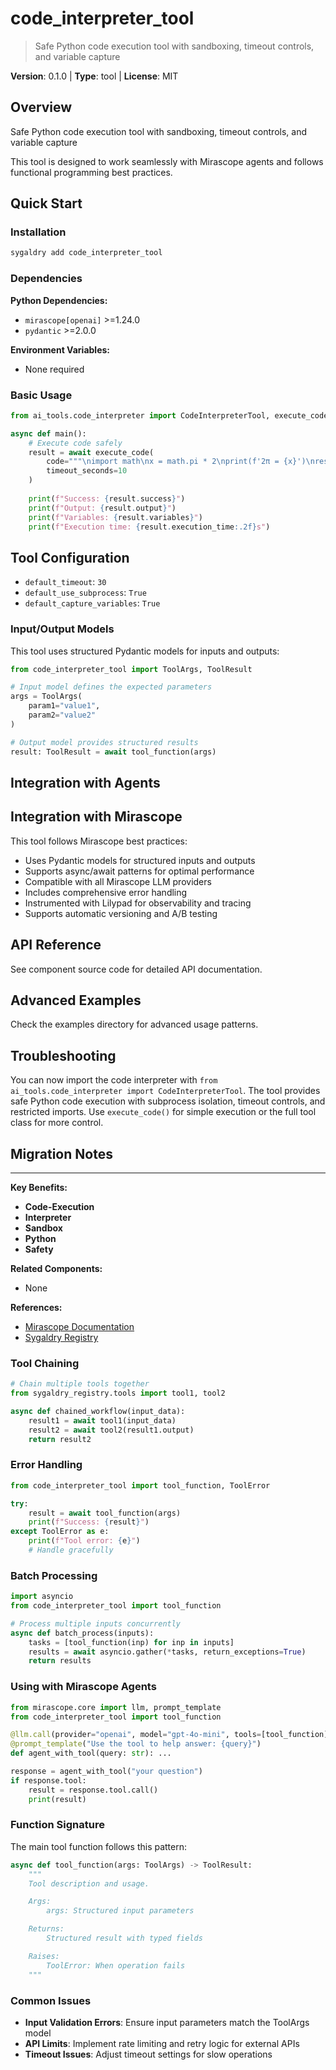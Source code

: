 # code_interpreter_tool
> Safe Python code execution tool with sandboxing, timeout controls, and variable capture

**Version**: 0.1.0 | **Type**: tool | **License**: MIT

## Overview

Safe Python code execution tool with sandboxing, timeout controls, and variable capture

This tool is designed to work seamlessly with Mirascope agents and follows functional programming best practices.

## Quick Start

### Installation

```bash
sygaldry add code_interpreter_tool
```

### Dependencies

**Python Dependencies:**

- `mirascope[openai]` >=1.24.0
- `pydantic` >=2.0.0

**Environment Variables:**

- None required

### Basic Usage

```python
from ai_tools.code_interpreter import CodeInterpreterTool, execute_code

async def main():
    # Execute code safely
    result = await execute_code(
        code="""\nimport math\nx = math.pi * 2\nprint(f'2π = {x}')\nresult = [i**2 for i in range(5)]\n""",
        timeout_seconds=10
    )
    
    print(f"Success: {result.success}")
    print(f"Output: {result.output}")
    print(f"Variables: {result.variables}")
    print(f"Execution time: {result.execution_time:.2f}s")
```

## Tool Configuration

- `default_timeout`: `30`
- `default_use_subprocess`: `True`
- `default_capture_variables`: `True`

### Input/Output Models

This tool uses structured Pydantic models for inputs and outputs:

```python
from code_interpreter_tool import ToolArgs, ToolResult

# Input model defines the expected parameters
args = ToolArgs(
    param1="value1",
    param2="value2"
)

# Output model provides structured results
result: ToolResult = await tool_function(args)
```

## Integration with Agents

## Integration with Mirascope

This tool follows Mirascope best practices:

- Uses Pydantic models for structured inputs and outputs
- Supports async/await patterns for optimal performance
- Compatible with all Mirascope LLM providers
- Includes comprehensive error handling
- Instrumented with Lilypad for observability and tracing
- Supports automatic versioning and A/B testing

## API Reference

See component source code for detailed API documentation.

## Advanced Examples

Check the examples directory for advanced usage patterns.

## Troubleshooting

You can now import the code interpreter with `from ai_tools.code_interpreter import CodeInterpreterTool`. The tool provides safe Python code execution with subprocess isolation, timeout controls, and restricted imports. Use `execute_code()` for simple execution or the full tool class for more control.

## Migration Notes

---

**Key Benefits:**

- **Code-Execution**
- **Interpreter**
- **Sandbox**
- **Python**
- **Safety**

**Related Components:**

- None

**References:**

- [Mirascope Documentation](https://mirascope.com)
- [Sygaldry Registry](https://github.com/greyhaven-ai/sygaldry)

### Tool Chaining

```python
# Chain multiple tools together
from sygaldry_registry.tools import tool1, tool2

async def chained_workflow(input_data):
    result1 = await tool1(input_data)
    result2 = await tool2(result1.output)
    return result2
```

### Error Handling

```python
from code_interpreter_tool import tool_function, ToolError

try:
    result = await tool_function(args)
    print(f"Success: {result}")
except ToolError as e:
    print(f"Tool error: {e}")
    # Handle gracefully
```

### Batch Processing

```python
import asyncio
from code_interpreter_tool import tool_function

# Process multiple inputs concurrently
async def batch_process(inputs):
    tasks = [tool_function(inp) for inp in inputs]
    results = await asyncio.gather(*tasks, return_exceptions=True)
    return results
```

### Using with Mirascope Agents

```python
from mirascope.core import llm, prompt_template
from code_interpreter_tool import tool_function

@llm.call(provider="openai", model="gpt-4o-mini", tools=[tool_function])
@prompt_template("Use the tool to help answer: {query}")
def agent_with_tool(query: str): ...

response = agent_with_tool("your question")
if response.tool:
    result = response.tool.call()
    print(result)
```

### Function Signature

The main tool function follows this pattern:

```python
async def tool_function(args: ToolArgs) -> ToolResult:
    """
    Tool description and usage.

    Args:
        args: Structured input parameters

    Returns:
        Structured result with typed fields

    Raises:
        ToolError: When operation fails
    """
```

### Common Issues

- **Input Validation Errors**: Ensure input parameters match the ToolArgs model
- **API Limits**: Implement rate limiting and retry logic for external APIs
- **Timeout Issues**: Adjust timeout settings for slow operations
